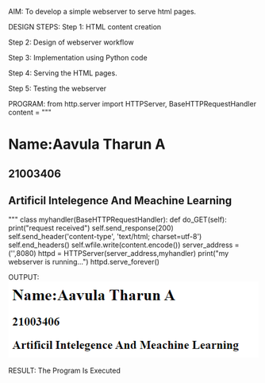 AIM:
To develop a simple webserver to serve html pages.

DESIGN STEPS:
Step 1:
HTML content creation

Step 2:
Design of webserver workflow

Step 3:
Implementation using Python code

Step 4:
Serving the HTML pages.

Step 5:
Testing the webserver

PROGRAM:
from http.server import HTTPServer, BaseHTTPRequestHandler
content = """
<!DOCTYPE html>
<html>
<head>
<title>My webserver</title>
</head>
<body>
<h1>Name:Aavula Tharun A</h1>
<h2>21003406</h2>
<h2>Artificil Intelegence And Meachine Learning</h2>
</body>
</html>
"""
class myhandler(BaseHTTPRequestHandler):
    def do_GET(self):
        print("request received")
        self.send_response(200)
        self.send_header('content-type', 'text/html; charset=utf-8')
        self.end_headers()
        self.wfile.write(content.encode())
server_address = ('',8080)
httpd = HTTPServer(server_address,myhandler)
print("my webserver is running...")
httpd.serve_forever()

OUTPUT:
![output](output.png)

RESULT:
The Program Is Executed
